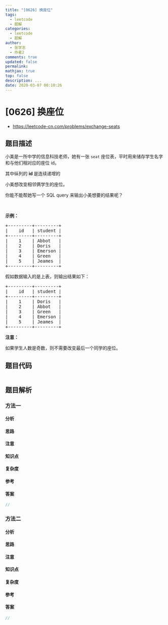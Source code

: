 ```yaml
---
title: "[0626] 换座位"
tags:
  - leetcode
  - 题解
categories:
  - leetcode
  - 题解
author:
  - 张学志
  - 作者2
comments: true
updated: false
permalink:
mathjax: true
top: false
description: ...
date: 2020-03-07 00:10:26
---
```



# [0626] 换座位
* https://leetcode-cn.com/problems/exchange-seats


## 题目描述

<p>小美是一所中学的信息科技老师，她有一张 <code>seat</code>&nbsp;座位表，平时用来储存学生名字和与他们相对应的座位 id。</p>

<p>其中纵列的&nbsp;<strong>id&nbsp;</strong>是连续递增的</p>

<p>小美想改变相邻俩学生的座位。</p>

<p>你能不能帮她写一个 SQL query&nbsp;来输出小美想要的结果呢？</p>

<p>&nbsp;</p>

<p><strong>示例：</strong></p>

<pre>
+---------+---------+
|    id   | student |
+---------+---------+
|    1    | Abbot   |
|    2    | Doris   |
|    3    | Emerson |
|    4    | Green   |
|    5    | Jeames  |
+---------+---------+
</pre>

<p>假如数据输入的是上表，则输出结果如下：</p>

<pre>
+---------+---------+
|    id   | student |
+---------+---------+
|    1    | Doris   |
|    2    | Abbot   |
|    3    | Green   |
|    4    | Emerson |
|    5    | Jeames  |
+---------+---------+</pre>

<p><strong>注意：</strong></p>

<p>如果学生人数是奇数，则不需要改变最后一个同学的座位。</p>



## 题目代码

```cpp
```


## 题目解析


### 方法一

#### 分析

#### 思路

#### 注意

#### 知识点

#### 复杂度

#### 参考

#### 答案

```cpp
//
```


### 方法二

#### 分析

#### 思路

#### 注意

#### 知识点

#### 复杂度

#### 参考

#### 答案

```cpp
//
```


